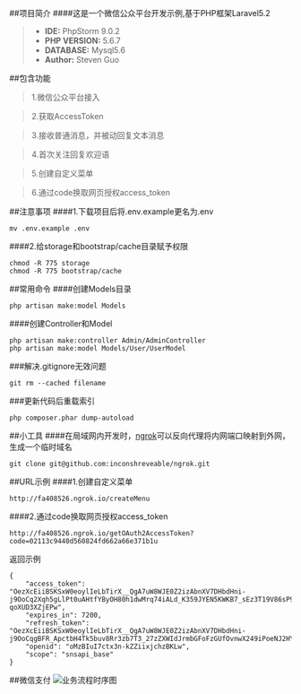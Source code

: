 ##项目简介
####这是一个微信公众平台开发示例,基于PHP框架Laravel5.2
>- **IDE:** PhpStorm 9.0.2
>- **PHP VERSION:** 5.6.7
>- **DATABASE:** Mysql5.6 
>- **Author:** Steven Guo

##包含功能
>1.微信公众平台接入

>2.获取AccessToken

>3.接收普通消息，并被动回复文本消息

>4.首次关注回复欢迎语

>5.创建自定义菜单

>6.通过code换取网页授权access_token

##注意事项
####1.下载项目后将.env.example更名为.env
```
mv .env.example .env
```

####2.给storage和bootstrap/cache目录赋予权限
```
chmod -R 775 storage
chmod -R 775 bootstrap/cache
```

##常用命令
####创建Models目录
```
php artisan make:model Models
```

####创建Controller和Model
```
php artisan make:controller Admin/AdminController
php artisan make:model Models/User/UserModel
```

###解决.gitignore无效问题
```
git rm --cached filename
```

###更新代码后重载索引
```
php composer.phar dump-autoload
```

##小工具
####在局域网内开发时，[ngrok](https://github.com/inconshreveable/ngrok)可以反向代理将内网端口映射到外网，生成一个临时域名
```
git clone git@github.com:inconshreveable/ngrok.git
```

##URL示例
####1.创建自定义菜单
```
http://fa408526.ngrok.io/createMenu
```
####2.通过code换取网页授权access_token
```
http://fa408526.ngrok.io/getOAuth2AccessToken?code=02113c9440d560824fd662a66e371b1u
```
返回示例

```
{
    "access_token": "OezXcEiiBSKSxW0eoylIeLbTirX__QgA7uW8WJE0Z2izAbnXV7DHbdHni-j9OoCq2Xqh5gLlPt0uAHtfYByOH80h1dwMrq74iALd_K359JYEN5KWKB7_sEz3T19V86sP9lSO5ZGbc-qoXUD3XZjEPw",
    "expires_in": 7200,
    "refresh_token": "OezXcEiiBSKSxW0eoylIeLbTirX__QgA7uW8WJE0Z2izAbnXV7DHbdHni-j9OoCqgBFR_ApctbH4Tk5buv8Rr3zb7T3_27zZXWIdJrmbGFoFzGUfOvnwX249iPoeNJ2HYDbzW5sEfZHkC5zS4Qr8ug",
    "openid": "oMzBIuI7ctx3n-kZZiixjchzBKLw",
    "scope": "snsapi_base"
}
```

##微信支付
![业务流程时序图](http://7xlbf0.com1.z0.glb.clouddn.com/weixin_pay.png)